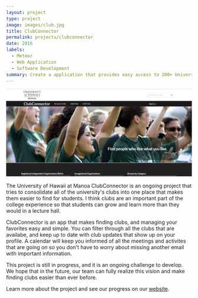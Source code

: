 ```yaml
---
layout: project
type: project
image: images/club.jpg
title: ClubConnector
permalink: projects/clubconnector
date: 2016
labels:
  - Meteor
  - Web Application
  - Software Development
summary: Create a application that provides easy access to 200+ University of Hawaii at Manoa Clubs
---
```


<div class="ui large rounded images">
  <img class="ui image" src="../images/clubconnector.png">
</div>

The University of Hawaii at Manoa ClubConnector is an ongoing project that tries to consolidate all of the university's clubs into one place that makes them easier to find for students. I think clubs are an important part of the college experience so that students can grow and learn more than they would in a lecture hall.

ClubConnector is an app that makes finding clubs, and managing your favorites easy and simple. You can filter through all the clubs that are availabe, and keep up to date with club updates that show up on your profile. A calendar will keep you informed of all the meetings and activites that are going on so you don't have to worry about missing another email with important information.

This project is still in progress, and it is an ongoing challenge to develop. We hope that in the future, our team can fully realize this vision and make finding clubs easier than ever before.

Learn more about the project and see our progress on our [website](https://clubconnector.github.io).
